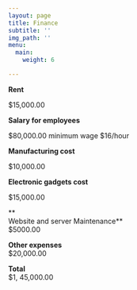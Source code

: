 ```yaml
---
layout: page
title: Finance
subtitle: ''
img_path: ''
menu:
  main:
    weight: 6

---
```

**Rent**

$15,000.00

  
 **Salary for employees**

$80,000.00 minimum wage $16/hour

  
 **Manufacturing cost**

  
 $10,000.00

**Electronic gadgets cost**

$15,000.00

**  
 Website and server Maintenance**  
 $5000.00

  
 **Other expenses**  
 $20,000.00

  
 **Total**  
 $1, 45,000.00